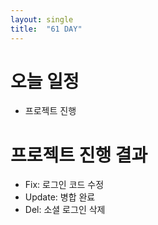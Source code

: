```yaml
---
layout: single
title:  "61 DAY"
---
```


# 오늘 일정
  - 프로젝트 진행

# 프로젝트 진행 결과
 - Fix: 로그인 코드 수정
 - Update: 병합 완료
 - Del: 소셜 로그인 삭제


